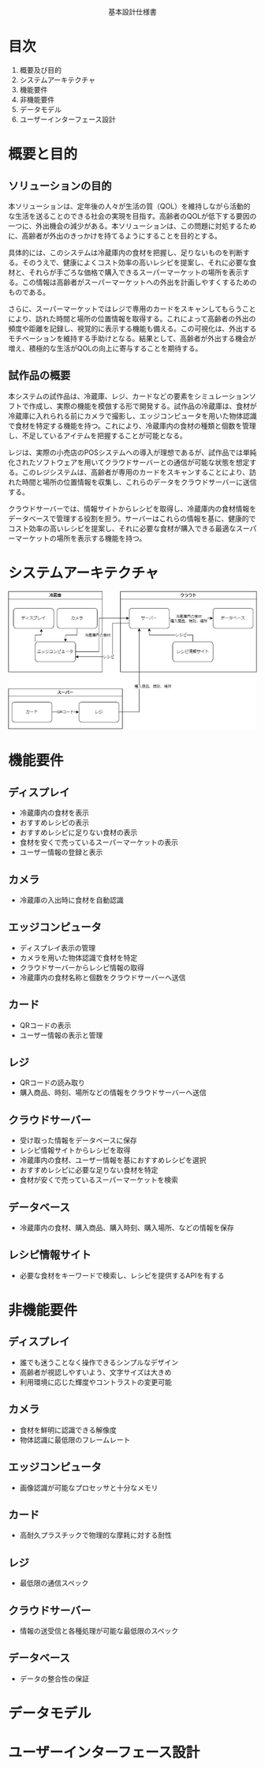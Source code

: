 <div style="text-align: center;">
基本設計仕様書
</div>


<div style="page-break-before:always"></div>

# 目次
1. 概要及び目的
2. システムアーキテクチャ
3. 機能要件
4. 非機能要件
5. データモデル
6. ユーザーインターフェース設計

<div style="page-break-before:always"></div>

# 概要と目的
## ソリューションの目的
本ソリューションは、定年後の人々が生活の質（QOL）を維持しながら活動的な生活を送ることのできる社会の実現を目指す。高齢者のQOLが低下する要因の一つに、外出機会の減少がある。本ソリューションは、この問題に対処するために、高齢者が外出のきっかけを持てるようにすることを目的とする。

具体的には、このシステムは冷蔵庫内の食材を把握し、足りないものを判断する。そのうえで、健康によくコスト効率の高いレシピを提案し、それに必要な食材と、それらが手ごろな価格で購入できるスーパーマーケットの場所を表示する。この情報は高齢者がスーパーマーケットへの外出を計画しやすくするためのものである。

さらに、スーパーマーケットではレジで専用のカードをスキャンしてもらうことにより、訪れた時間と場所の位置情報を取得する。これによって高齢者の外出の頻度や距離を記録し、視覚的に表示する機能も備える。この可視化は、外出するモチベーションを維持する手助けとなる。結果として、高齢者が外出する機会が増え、積極的な生活がQOLの向上に寄与することを期待する。

## 試作品の概要
本システムの試作品は、冷蔵庫、レジ、カードなどの要素をシミュレーションソフトで作成し、実際の機能を模倣する形で開発する。試作品の冷蔵庫は、食材が冷蔵庫に入れられる前にカメラで撮影し、エッジコンピュータを用いた物体認識で食材を特定する機能を持つ。これにより、冷蔵庫内の食材の種類と個数を管理し、不足しているアイテムを把握することが可能となる。

レジは、実際の小売店のPOSシステムへの導入が理想であるが、試作品では単純化されたソフトウェアを用いてクラウドサーバーとの通信が可能な状態を想定する。このレジシステムは、高齢者が専用のカードをスキャンすることにより、訪れた時間と場所の位置情報を収集し、これらのデータをクラウドサーバーに送信する。

クラウドサーバーでは、情報サイトからレシピを取得し、冷蔵庫内の食材情報をデータベースで管理する役割を担う。サーバーはこれらの情報を基に、健康的でコスト効率の高いレシピを提案し、それに必要な食材が購入できる最適なスーパーマーケットの場所を表示する機能を持つ。

# システムアーキテクチャ
![システムアーキテクチャ](../img/system_architecture.drawio.png)
# 機能要件
## ディスプレイ
- 冷蔵庫内の食材を表示
- おすすめレシピの表示
- おすすめレシピに足りない食材の表示
- 食材を安くで売っているスーパーマーケットの表示
- ユーザー情報の登録と表示
## カメラ
- 冷蔵庫の入出時に食材を自動認識
## エッジコンピュータ
- ディスプレイ表示の管理
- カメラを用いた物体認識で食材を特定
- クラウドサーバーからレシピ情報の取得
- 冷蔵庫内の食材名称と個数をクラウドサーバーへ送信
## カード
- QRコードの表示
- ユーザー情報の表示と管理
## レジ
- QRコードの読み取り
- 購入商品、時刻、場所などの情報をクラウドサーバーへ送信
## クラウドサーバー
- 受け取った情報をデータベースに保存
- レシピ情報サイトからレシピを取得
- 冷蔵庫内の食材、ユーザー情報を基におすすめレシピを選択
- おすすめレシピに必要な足りない食材を特定
- 食材が安くで売っているスーパーマーケットを検索
## データベース
- 冷蔵庫内の食材、購入商品、購入時刻、購入場所、などの情報を保存
## レシピ情報サイト
- 必要な食材をキーワードで検索し、レシピを提供するAPIを有する
# 非機能要件
## ディスプレイ
- 誰でも迷うことなく操作できるシンプルなデザイン
- 高齢者が視認しやすいよう、文字サイズは大きめ
- 利用環境に応じた輝度やコントラストの変更可能
## カメラ
- 食材を鮮明に認識できる解像度
- 物体認識に最低限のフレームレート
## エッジコンピュータ
- 画像認識が可能なプロセッサと十分なメモリ
## カード
- 高耐久プラスチックで物理的な摩耗に対する耐性
## レジ
- 最低限の通信スペック
## クラウドサーバー
- 情報の送受信と各種処理が可能な最低限のスペック
## データベース
- データの整合性の保証
# データモデル
# ユーザーインターフェース設計
